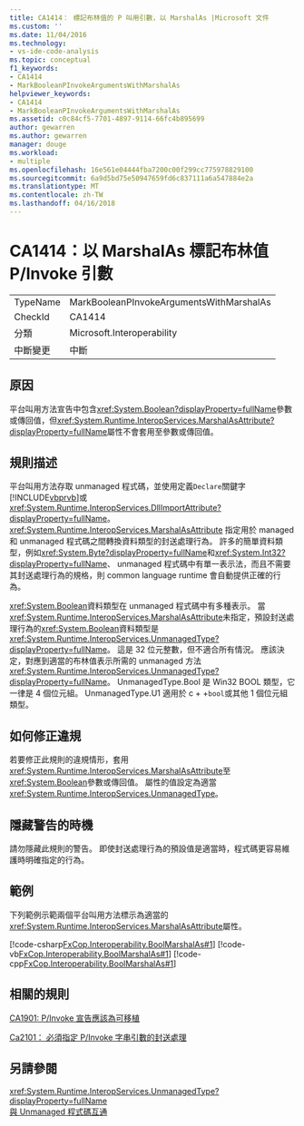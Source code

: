 ```yaml
---
title: CA1414： 標記布林值的 P 叫用引數，以 MarshalAs |Microsoft 文件
ms.custom: ''
ms.date: 11/04/2016
ms.technology:
- vs-ide-code-analysis
ms.topic: conceptual
f1_keywords:
- CA1414
- MarkBooleanPInvokeArgumentsWithMarshalAs
helpviewer_keywords:
- CA1414
- MarkBooleanPInvokeArgumentsWithMarshalAs
ms.assetid: c0c84cf5-7701-4897-9114-66fc4b895699
author: gewarren
ms.author: gewarren
manager: douge
ms.workload:
- multiple
ms.openlocfilehash: 16e561e04444fba7200c00f299cc775978829100
ms.sourcegitcommit: 6a9d5bd75e50947659fd6c837111a6a547884e2a
ms.translationtype: MT
ms.contentlocale: zh-TW
ms.lasthandoff: 04/16/2018
---
```

# <a name="ca1414-mark-boolean-pinvoke-arguments-with-marshalas"></a>CA1414：以 MarshalAs 標記布林值 P/Invoke 引數
|||  
|-|-|  
|TypeName|MarkBooleanPInvokeArgumentsWithMarshalAs|  
|CheckId|CA1414|  
|分類|Microsoft.Interoperability|  
|中斷變更|中斷|  
  
## <a name="cause"></a>原因  
 平台叫用方法宣告中包含<xref:System.Boolean?displayProperty=fullName>參數或傳回值，但<xref:System.Runtime.InteropServices.MarshalAsAttribute?displayProperty=fullName>屬性不會套用至參數或傳回值。  
  
## <a name="rule-description"></a>規則描述  
 平台叫用方法存取 unmanaged 程式碼，並使用定義`Declare`關鍵字[!INCLUDE[vbprvb](../code-quality/includes/vbprvb_md.md)]或<xref:System.Runtime.InteropServices.DllImportAttribute?displayProperty=fullName>。 <xref:System.Runtime.InteropServices.MarshalAsAttribute> 指定用於 managed 和 unmanaged 程式碼之間轉換資料類型的封送處理行為。 許多的簡單資料類型，例如<xref:System.Byte?displayProperty=fullName>和<xref:System.Int32?displayProperty=fullName>、 unmanaged 程式碼中有單一表示法，而且不需要其封送處理行為的規格，則 common language runtime 會自動提供正確的行為。  
  
 <xref:System.Boolean>資料類型在 unmanaged 程式碼中有多種表示。 當<xref:System.Runtime.InteropServices.MarshalAsAttribute>未指定，預設封送處理行為的<xref:System.Boolean>資料類型是<xref:System.Runtime.InteropServices.UnmanagedType?displayProperty=fullName>。 這是 32 位元整數，但不適合所有情況。 應該決定，對應到適當的布林值表示所需的 unmanaged 方法<xref:System.Runtime.InteropServices.UnmanagedType?displayProperty=fullName>。 UnmanagedType.Bool 是 Win32 BOOL 類型，它一律是 4 個位元組。 UnmanagedType.U1 適用於 c + +`bool`或其他 1 個位元組類型。  
  
## <a name="how-to-fix-violations"></a>如何修正違規  
 若要修正此規則的違規情形，套用<xref:System.Runtime.InteropServices.MarshalAsAttribute>至<xref:System.Boolean>參數或傳回值。 屬性的值設定為適當<xref:System.Runtime.InteropServices.UnmanagedType>。  
  
## <a name="when-to-suppress-warnings"></a>隱藏警告的時機  
 請勿隱藏此規則的警告。 即使封送處理行為的預設值是適當時，程式碼更容易維護時明確指定的行為。  
  
## <a name="example"></a>範例  
 下列範例示範兩個平台叫用方法標示為適當的<xref:System.Runtime.InteropServices.MarshalAsAttribute>屬性。  
  
 [!code-csharp[FxCop.Interoperability.BoolMarshalAs#1](../code-quality/codesnippet/CSharp/ca1414-mark-boolean-p-invoke-arguments-with-marshalas_1.cs)]
 [!code-vb[FxCop.Interoperability.BoolMarshalAs#1](../code-quality/codesnippet/VisualBasic/ca1414-mark-boolean-p-invoke-arguments-with-marshalas_1.vb)]
 [!code-cpp[FxCop.Interoperability.BoolMarshalAs#1](../code-quality/codesnippet/CPP/ca1414-mark-boolean-p-invoke-arguments-with-marshalas_1.cpp)]  
  
## <a name="related-rules"></a>相關的規則  
 [CA1901: P/Invoke 宣告應該為可移植](../code-quality/ca1901-p-invoke-declarations-should-be-portable.md)  
  
 [Ca2101： 必須指定 P/Invoke 字串引數的封送處理](../code-quality/ca2101-specify-marshaling-for-p-invoke-string-arguments.md)  
  
## <a name="see-also"></a>另請參閱  
 <xref:System.Runtime.InteropServices.UnmanagedType?displayProperty=fullName>   
 [與 Unmanaged 程式碼互通](/dotnet/framework/interop/index)